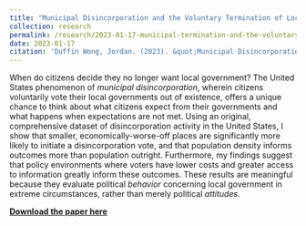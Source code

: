 ```yaml
---
title: "Municipal Disincorporation and the Voluntary Termination of Local Government"
collection: research
permalink: /research/2023-01-17-municipal-termination-and-the-voluntary-termination-of-local-government
date: 2023-01-17
citation: 'Duffin Wong, Jordan. (2023). &quot;Municipal Disincorporation and the Voluntary Termination of Local Government&quot;.'
---
```

When do citizens decide they no longer want local government? The United States phenomenon of <i>municipal disincorporation</i>, wherein citizens voluntarily vote their local governments out of existence, offers a unique chance to think about what citizens expect from their governments and what happens when expectations are not met. Using an original, comprehensive dataset of disincorporation activity in the United States, I show that smaller, economically-worse-off places are significantly more likely to initiate a disincorporation vote, and that population density informs outcomes more than population outright. Furthermore, my findings suggest that policy environments where voters have lower costs and greater access to information greatly inform these outcomes. These results are meaningful because they evaluate political <i>behavior</i> concerning local government in extreme circumstances, rather than merely political <i>attitudes</i>.

[**Download the paper here**](https://jordanduffinw.github.io/files/papers/20230117-municipal_disincorporation_and_the_voluntary_termination_of_local_government.pdf)
